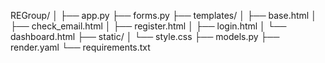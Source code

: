 REGroup/
│
├── app.py
├── forms.py
├── templates/
│   ├── base.html
│   ├── check_email.html
│   ├── register.html
│   ├── login.html
│   └── dashboard.html
├── static/
│   └── style.css
├── models.py
├── render.yaml
└── requirements.txt
